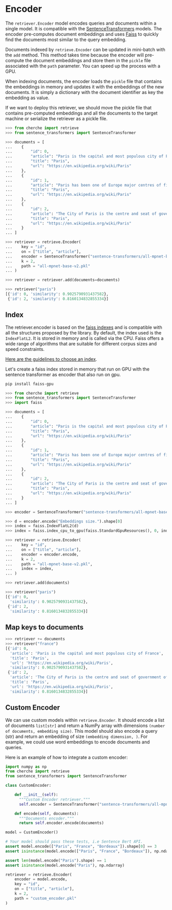# Encoder

The `retriever.Encoder` model encodes queries and documents within a single model. It is compatible
with the [SentenceTransformers](https://www.sbert.net/docs/pretrained_models.html) models. The
encoder pre-computes document embeddings and uses [Faiss](https://github.com/facebookresearch/faiss)
to quickly find the documents most similar to the query embedding.

Documents indexed by `retrieve.Encoder` can be updated in mini-batch with the `add` method.
This method takes time because the encoder will pre-compute the document embeddings and store them
in the `pickle` file associated with the `path` parameter. You can speed up the process with a GPU.

When indexing documents, the encoder loads the `pickle` file that contains the embeddings in memory
and updates it with the embeddings of the new documents. It is simply a dictionary with the document
identifier as key the embedding as value.

If we want to deploy this retriever, we should move the pickle file that contains pre-computed embeddings and all the documents to the target machine or serialize the retriever as a pickle file.

```python
>>> from cherche import retrieve
>>> from sentence_transformers import SentenceTransformer

>>> documents = [
...    {
...        "id": 0,
...        "article": "Paris is the capital and most populous city of France",
...        "title": "Paris",
...        "url": "https://en.wikipedia.org/wiki/Paris"
...    },
...    {
...        "id": 1,
...        "article": "Paris has been one of Europe major centres of finance, diplomacy , commerce , fashion , gastronomy , science , and arts.",
...        "title": "Paris",
...        "url": "https://en.wikipedia.org/wiki/Paris"
...    },
...    {
...        "id": 2,
...        "article": "The City of Paris is the centre and seat of government of the region and province of Île-de-France .",
...        "title": "Paris",
...        "url": "https://en.wikipedia.org/wiki/Paris"
...    }
... ]

>>> retriever = retrieve.Encoder(
...    key = "id",
...    on = ["title", "article"],
...    encoder = SentenceTransformer("sentence-transformers/all-mpnet-base-v2").encode,
...    k = 2,
...    path = "all-mpnet-base-v2.pkl"
... )

>>> retriever = retriever.add(documents=documents)

>>> retriever("paris")
[{'id': 0, 'similarity': 0.9025790931437582},
 {'id': 2, 'similarity': 0.8160134832855334}]
```

## Index

The retriever.encoder is based on the [faiss indexes](https://github.com/facebookresearch/faiss/wiki/Faiss-indexes) and is compatible with all the structures proposed by the library. By default, the index used is the `IndexFlatL2`. It is stored in memory and is called via the CPU. Faiss offers a wide range of algorithms that are suitable for different corpus sizes and speed constraints.

[Here are the guidelines to choose an index](https://github.com/facebookresearch/faiss/wiki/Guidelines-to-choose-an-index).

Let's create a faiss index stored in memory that run on GPU with the sentence transformer as encoder that also run on gpu.

```sh
pip install faiss-gpu
```

```python
>>> from cherche import retrieve
>>> from sentence_transformers import SentenceTransformer
>>> import faiss

>>> documents = [
...    {
...        "id": 0,
...        "article": "Paris is the capital and most populous city of France",
...        "title": "Paris",
...        "url": "https://en.wikipedia.org/wiki/Paris"
...    },
...    {
...        "id": 1,
...        "article": "Paris has been one of Europe major centres of finance, diplomacy , commerce , fashion , gastronomy , science , and arts.",
...        "title": "Paris",
...        "url": "https://en.wikipedia.org/wiki/Paris"
...    },
...    {
...        "id": 2,
...        "article": "The City of Paris is the centre and seat of government of the region and province of Île-de-France .",
...        "title": "Paris",
...        "url": "https://en.wikipedia.org/wiki/Paris"
...    }
... ]

>>> encoder = SentenceTransformer("sentence-transformers/all-mpnet-base-v2", device="cuda")

>>> d = encoder.encode("Embeddings size.").shape[0]
>>> index = faiss.IndexFlatL2(d)
>>> index = faiss.index_cpu_to_gpu(faiss.StandardGpuResources(), 0, index) # 0 is the id of the GPU

>>> retriever = retrieve.Encoder(
...    key = "id",
...    on = ["title", "article"],
...    encoder = encoder.encode,
...    k = 2,
...    path = "all-mpnet-base-v2.pkl",
...    index = index,
... )

>>> retriever.add(documents)

>>> retriever("paris")
[{'id': 0,
  'similarity': 0.9025790931437582},
 {'id': 2,
  'similarity': 0.8160134832855334}]
```

## Map keys to documents

```python
>>> retriever += documents
>>> retriever("france")
[{'id': 0,
  'article': 'Paris is the capital and most populous city of France',
  'title': 'Paris',
  'url': 'https://en.wikipedia.org/wiki/Paris',
  'similarity': 0.9025790931437582},
 {'id': 2,
  'article': 'The City of Paris is the centre and seat of government of the region and province of Île-de-France .',
  'title': 'Paris',
  'url': 'https://en.wikipedia.org/wiki/Paris',
  'similarity': 0.8160134832855334}]
```

## Custom Encoder

We can use custom models within `retrieve.Encoder`. It should encode a list of documents `list[str]` and return a NumPy array with dimensions `(number of documents, embedding size)`. This model should also encode a query (str) and return an embedding of size `(embedding dimension, )`. For example, we could use word embeddings to encode documents and queries.

Here is an example of how to integrate a custom encoder:

```python
import numpy as np
from cherche import retrieve
from sentence_transformers import SentenceTransformer

class CustomEncoder:

    def __init__(self):
      """Custom Encoder retriever."""
      self.encoder = SentenceTransformer("sentence-transformers/all-mpnet-base-v2")

    def encode(self, documents):
      """Documents encoder."""
      return self.encoder.encode(documents)

model = CustomEncoder()

# Your model should pass these tests, i.e Sentence Bert API.
assert model.encode(["Paris", "France", "Bordeaux"]).shape[0] == 3
assert isinstance(model.encode(["Paris", "France", "Bordeaux"]), np.ndarray)

assert len(model.encode("Paris").shape) == 1
assert isinstance(model.encode("Paris"), np.ndarray)

retriever = retrieve.Encoder(
    encoder = model.encode,
    key = "id",
    on = ["title", "article"],
    k = 2,
    path = "custom_encoder.pkl"
)
```
